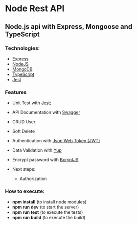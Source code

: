 # Node Rest API

## Node.js api with Express, Mongoose and TypeScript

### Technologies:

- [Express](https://expressjs.com/pt-br/)
- [NodeJS](https://nodejs.org/en/)
- [MongoDB](https://www.mongodb.com/)
- [TypeScript](https://www.typescriptlang.org/)
- [Jest](https://jestjs.io/)

### Features

- Unit Test with [Jest](https://jestjs.io/pt-BR/);
- API Documentation with [Swagger](https://swagger.io/)
- CRUD User
- Soft Delete
- Authentication with [Json Web Token (JWT)](https://www.npmjs.com/package/jsonwebtoken)
- Data Validation with [Yup](https://www.npmjs.com/package/yup)
- Encrypt password with [BcryptJS](https://www.npmjs.com/package/bcryptjs)

- Next steps:
  - Authorization

### How to execute:

- **npm install** (to install node modules)
- **npm run dev** (to start the server)
- **npm run test** (to execute the tests)
- **npm run build** (to execute the build)
